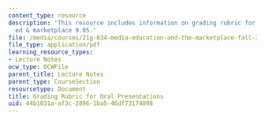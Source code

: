 ```yaml
---
content_type: resource
description: 'This resource includes information on grading rubric for writing: media,
  ed & marketplace 9.05.'
file: /media/courses/21g-034-media-education-and-the-marketplace-fall-2005/44b1031aaf3c28961ba546df73174098_MIT21G_034F05_rubricforwri.pdf
file_type: application/pdf
learning_resource_types:
- Lecture Notes
ocw_type: OCWFile
parent_title: Lecture Notes
parent_type: CourseSection
resourcetype: Document
title: Grading Rubric for Oral Presentations
uid: 44b1031a-af3c-2896-1ba5-46df73174098
---
```

